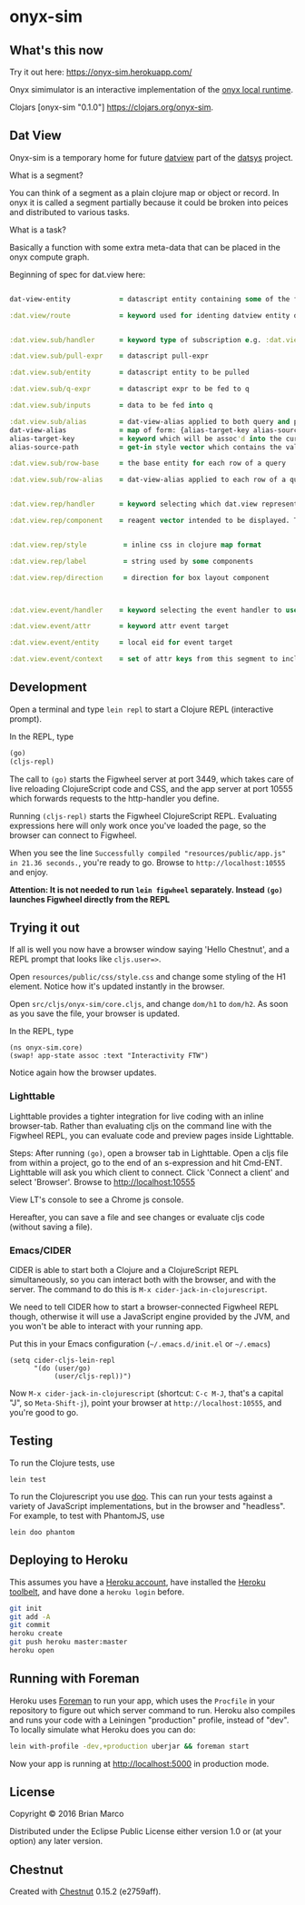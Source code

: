 # onyx-sim

## What's this now

Try it out here: https://onyx-sim.herokuapp.com/

Onyx simimulator is an interactive implementation of the [onyx local runtime](https://github.com/onyx-platform/onyx-local-rt).

Clojars [onyx-sim "0.1.0"] https://clojars.org/onyx-sim.

## Dat View

Onyx-sim is a temporary home for future [datview](https://github.com/metasoarous/datview) part of the [datsys](https://github.com/metasoarous/datsys) project.

What is a segment?

You can think of a segment as a plain clojure map or object or record. In onyx it is called a segment partially because it could be broken into peices and distributed to various tasks.


What is a task?

Basically a function with some extra meta-data that can be placed in the onyx compute graph.


Beginning of spec for dat.view here:

```clojure

dat-view-entity            = datascript entity containing some of the following keys:

:dat.view/route            = keyword used for identing datview entity data to be assoc'd into the segment


:dat.view.sub/handler      = keyword type of subscription e.g. :dat.view.subscribe/pull or :dat.view.subscribe/query

:dat.view.sub/pull-expr    = datascript pull-expr

:dat.view.sub/entity       = datascript entity to be pulled

:dat.view.sub/q-expr       = datascript expr to be fed to q

:dat.view.sub/inputs       = data to be fed into q

:dat.view.sub/alias        = dat-view-alias applied to both query and pull (should really be at end of subscription layer)
dat-view-alias             = map of form: {alias-target-key alias-source-path}
alias-target-key           = keyword which will be assoc'd into the current segment
alias-source-path          = get-in style vector which contains the value you wish to assoc

:dat.view.sub/row-base     = the base entity for each row of a query

:dat.view.sub/row-alias    = dat-view-alias applied to each row of a query


:dat.view.rep/handler      = keyword selecting which dat.view representation function should be applied to this segment

:dat.view.rep/component    = reagent vector intended to be displayed. This is not pure data, but an actual reagent component.


:dat.view.rep/style         = inline css in clojure map format

:dat.view.rep/label         = string used by some components

:dat.view.rep/direction     = direction for box layout component



:dat.view.event/handler    = keyword selecting the event handler to use for this segment

:dat.view.event/attr       = keyword attr event target

:dat.view.event/entity     = local eid for event target

:dat.view.event/context    = set of attr keys from this segment to include in the event for dispatch. #{:dat.view.event/handler :dat.view.event/attr :dat.view.event/attr} included by default


```


## Development

Open a terminal and type `lein repl` to start a Clojure REPL
(interactive prompt).

In the REPL, type

```clojure
(go)
(cljs-repl)
```

The call to `(go)` starts the Figwheel server at port 3449, which takes care of
live reloading ClojureScript code and CSS, and the app server at port 10555
which forwards requests to the http-handler you define.

Running `(cljs-repl)` starts the Figwheel ClojureScript REPL. Evaluating
expressions here will only work once you've loaded the page, so the browser can
connect to Figwheel.

When you see the line `Successfully compiled "resources/public/app.js" in 21.36
seconds.`, you're ready to go. Browse to `http://localhost:10555` and enjoy.

**Attention: It is not needed to run `lein figwheel` separately. Instead `(go)`
launches Figwheel directly from the REPL**

## Trying it out

If all is well you now have a browser window saying 'Hello Chestnut',
and a REPL prompt that looks like `cljs.user=>`.

Open `resources/public/css/style.css` and change some styling of the
H1 element. Notice how it's updated instantly in the browser.

Open `src/cljs/onyx-sim/core.cljs`, and change `dom/h1` to
`dom/h2`. As soon as you save the file, your browser is updated.

In the REPL, type

```
(ns onyx-sim.core)
(swap! app-state assoc :text "Interactivity FTW")
```

Notice again how the browser updates.

### Lighttable

Lighttable provides a tighter integration for live coding with an inline
browser-tab. Rather than evaluating cljs on the command line with the Figwheel
REPL, you can evaluate code and preview pages inside Lighttable.

Steps: After running `(go)`, open a browser tab in Lighttable. Open a cljs file
from within a project, go to the end of an s-expression and hit Cmd-ENT.
Lighttable will ask you which client to connect. Click 'Connect a client' and
select 'Browser'. Browse to [http://localhost:10555](http://localhost:10555)

View LT's console to see a Chrome js console.

Hereafter, you can save a file and see changes or evaluate cljs code (without
saving a file).

### Emacs/CIDER

CIDER is able to start both a Clojure and a ClojureScript REPL simultaneously,
so you can interact both with the browser, and with the server. The command to
do this is `M-x cider-jack-in-clojurescript`.

We need to tell CIDER how to start a browser-connected Figwheel REPL though,
otherwise it will use a JavaScript engine provided by the JVM, and you won't be
able to interact with your running app.

Put this in your Emacs configuration (`~/.emacs.d/init.el` or `~/.emacs`)

``` emacs-lisp
(setq cider-cljs-lein-repl
      "(do (user/go)
           (user/cljs-repl))")
```

Now `M-x cider-jack-in-clojurescript` (shortcut: `C-c M-J`, that's a capital
"J", so `Meta-Shift-j`), point your browser at `http://localhost:10555`, and
you're good to go.

## Testing

To run the Clojure tests, use

``` shell
lein test
```

To run the Clojurescript you use [doo](https://github.com/bensu/doo). This can
run your tests against a variety of JavaScript implementations, but in the
browser and "headless". For example, to test with PhantomJS, use

``` shell
lein doo phantom
```

## Deploying to Heroku

This assumes you have a
[Heroku account](https://signup.heroku.com/dc), have installed the
[Heroku toolbelt](https://toolbelt.heroku.com/), and have done a
`heroku login` before.

``` sh
git init
git add -A
git commit
heroku create
git push heroku master:master
heroku open
```

## Running with Foreman

Heroku uses [Foreman](http://ddollar.github.io/foreman/) to run your
app, which uses the `Procfile` in your repository to figure out which
server command to run. Heroku also compiles and runs your code with a
Leiningen "production" profile, instead of "dev". To locally simulate
what Heroku does you can do:

``` sh
lein with-profile -dev,+production uberjar && foreman start
```

Now your app is running at
[http://localhost:5000](http://localhost:5000) in production mode.

## License

Copyright © 2016 Brian Marco

Distributed under the Eclipse Public License either version 1.0 or (at
your option) any later version.

## Chestnut

Created with [Chestnut](http://plexus.github.io/chestnut/) 0.15.2 (e2759aff).
